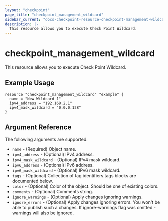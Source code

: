 ```yaml
---
layout: "checkpoint"
page_title: "checkpoint_management_wildcard"
sidebar_current: "docs-checkpoint-resource-checkpoint-management-wildcard"
description: |-
  This resource allows you to execute Check Point Wildcard.
---
```


# checkpoint_management_wildcard

This resource allows you to execute Check Point Wildcard.

## Example Usage


```hcl
resource "checkpoint_management_wildcard" "example" {
  name = "New Wildcard 1"
  ipv4_address = "192.168.2.1"
  ipv4_mask_wildcard = "0.0.0.128"
}
```

## Argument Reference

The following arguments are supported:

* `name` - (Required) Object name. 
* `ipv4_address` - (Optional) IPv4 address. 
* `ipv4_mask_wildcard` - (Optional) IPv4 mask wildcard. 
* `ipv6_address` - (Optional) IPv6 address. 
* `ipv6_mask_wildcard` - (Optional) IPv6 mask wildcard. 
* `tags` - (Optional) Collection of tag identifiers.tags blocks are documented below.
* `color` - (Optional) Color of the object. Should be one of existing colors. 
* `comments` - (Optional) Comments string. 
* `ignore_warnings` - (Optional) Apply changes ignoring warnings. 
* `ignore_errors` - (Optional) Apply changes ignoring errors. You won't be able to publish such a changes. If ignore-warnings flag was omitted - warnings will also be ignored. 
